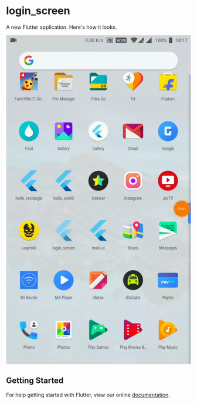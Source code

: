 # login_screen

A new Flutter application.
Here's how it looks. 


![Alt text](/login_screen.webp?raw=true "Login Screen")

## Getting Started

For help getting started with Flutter, view our online
[documentation](https://flutter.io/).
